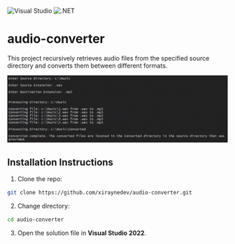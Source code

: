 ![Visual Studio](https://img.shields.io/badge/Visual%20Studio-2022-blue)
![.NET](https://img.shields.io/badge/.NET-6-blue)

# audio-converter

This project recursively retrieves audio files from the specified source directory and converts them between different formats.

![](assets/images/project-screenshot.webp)

## Installation Instructions

1. Clone the repo:
```sh
git clone https://github.com/xiraynedev/audio-converter.git
```

2. Change directory:
```sh
cd audio-converter
```

3. Open the solution file in **Visual Studio 2022**.